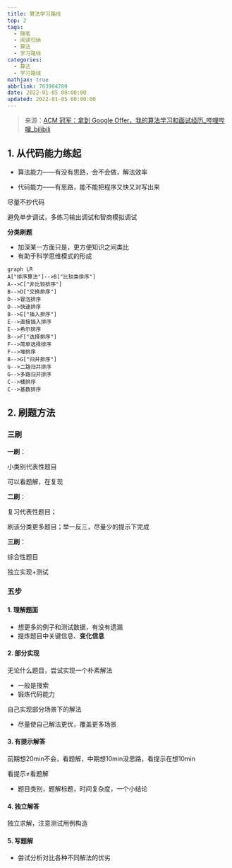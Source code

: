 ```yaml
---
title: 算法学习路线
top: 2
tags:
  - 随笔
  - 阅读归纳
  - 算法
  - 学习路线
categories:
  - 算法
  - 学习路线
mathjax: true
abbrlink: 763904780
date: 2022-01-05 00:00:00
updated: 2022-01-05 00:00:00
---
```


>   来源：[ACM 冠军：拿到 Google Offer，我的算法学习和面试经历_哔哩哔哩_bilibili](https://www.bilibili.com/video/BV1LU4y1L7DV)

<!--more-->

## 1. 从代码能力练起

-   算法能力——有没有思路，会不会做，解法效率

-   代码能力——有思路，能不能把程序又快又对写出来

尽量不抄代码

避免单步调试，多练习输出调试和智商模拟调试

**分类刷题**

-   加深某一方面只是，更方便知识之间类比
-   有助于科学思维模式的形成

```mermaid
graph LR
A["排序算法"]-->B["比较类排序"]
A-->C["非比较排序"]
B-->D["交换排序"]
D-->冒泡排序
D-->快速排序
B-->E["插入排序"]
E-->直接插入排序
E-->希尔排序
B-->F["选择排序"]
F-->简单选择排序
F-->堆排序
B-->G["归并排序"]
G-->二路归并排序
G-->多路归并排序
C-->桶排序
C-->基数排序
```

## 2. 刷题方法

### 三刷

**一刷**：

小类别代表性题目

可以看题解，在复现

**二刷**：

复习代表性题目；

刷该分类更多题目；举一反三，尽量少的提示下完成

**三刷**：

综合性题目

独立实现+测试

### 五步

#### 1. 理解题面

-   想更多的例子和测试数据，有没有遗漏
-   提炼题目中关键信息、**变化信息**

#### 2. 部分实现

无论什么题目，尝试实现一个朴素解法

-   一般是搜索
-   锻炼代码能力

自己实现部分场景下的解法

-   尽量使自己解法更优，覆盖更多场景

#### 3. 有提示解答

前期想20min不会，看题解，中期想10min没思路，看提示在想10min

看提示$\neq$看题解

-   题目类别，题解标题，时间复杂度，一个小结论

#### 4. 独立解答

独立求解，注意测试用例构造

#### 5. 写题解

-   尝试分析对比各种不同解法的优劣